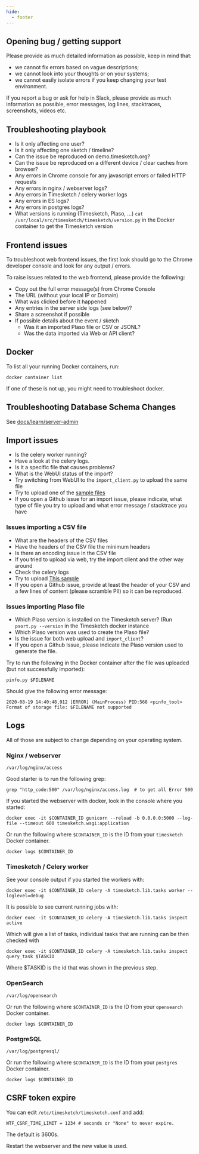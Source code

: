 ```yaml
---
hide:
  - footer
---
```

## Opening bug / getting support

Please provide as much detailed information as possible, keep in mind that:

* we cannot fix errors based on vague descriptions;
* we cannot look into your thoughts or on your systems;
* we cannot easily isolate errors if you keep changing your test environment.

If you report a bug or ask for help in Slack, please provide as much information as possible, error messages, log lines, stacktraces, screenshots, videos etc.

## Troubleshooting playbook

- Is it only affecting one user?
- Is it only affecting one sketch / timeline?
- Can the issue be reproduced on demo.timesketch.org?
- Can the issue be reproduced on a different device / clear caches from browser?
- Any errors in Chrome console for any javascript errors or failed HTTP requests
- Any errors in nginx / webserver logs?
- Any errors in Timesketch / celery worker logs
- Any errors in ES logs?
- Any errors in postgres logs?
- What versions is running (Timesketch, Plaso, ...) `cat /usr/local/src/timesketch/timesketch/version.py` in the Docker container to get the Timesketch version

## Frontend issues

To troubleshoot web frontend issues, the first look should go to the Chrome developer console and look for any output / errors.

To raise issues related to the web frontend, please provide the following:

- Copy out the full error message(s) from Chrome Console
- The URL (without your local IP or Domain)
- What was clicked before it happened
- Any entries in the server side logs (see below)?
- Share a screenshot if possible
- If possible details about the event / sketch
  - Was it an imported Plaso file or CSV or JSONL?
  - Was the data imported via Web or API client?

## Docker

To list all your running Docker containers, run:

```shell
docker container list
```

If one of these is not up, you might need to troubleshoot docker.

## Troubleshooting Database Schema Changes

See [docs/learn/server-admin](docs/learn/server-admin#troubleshooting-database-schema-changes)

## Import issues

- Is the celery worker running?
- Have a look at the celery logs.
- Is it a specific file that causes problems?
- What is the WebUI status of the import?
- Try switching from WebUI to the `import_client.py` to upload the same file
- Try to upload one of the [sample files](https://github.com/google/timesketch/blob/master/tests/test_events/sigma_events.csv)
- If you open a Github issue for an import issue, please indicate, what type of file you try to upload and what error message / stacktrace you have

### Issues importing a CSV file

- What are the headers of the CSV files
- Have the headers of the CSV file the minimum headers
- Is there an encoding issue in the CSV file
- If you tried to upload via web, try the import client and the other way around
- Check the celery logs
- Try to upload [This sample](https://github.com/google/timesketch/blob/master/tests/test_events/sigma_events.csv)
- If you open a Github issue, provide at least the header of your CSV and a few lines of content (please scramble PII) so it can be reproduced.

### Issues importing Plaso file

- Which Plaso version is installed on the Timesketch server? (Run `psort.py --version` in the Timesketch docker instance
- Which Plaso version was used to create the Plaso file?
- Is the issue for both web upload and `import_client`?
- If you open a Github Issue, please indicate the Plaso version used to generate the file.

Try to run the following in the Docker container after the file was uploaded (but not successfully imported):

```shell
pinfo.py $FILENAME
```

Should give the following error message:

```shell
2020-08-19 14:40:48,912 [ERROR] (MainProcess) PID:568 <pinfo_tool> Format of storage file: $FILENAME not supported
```

## Logs

All of those are subject to change depending on your operating system.

### Nginx / webserver

```shell
/var/log/nginx/access
```

Good starter is to run the following grep:

```shell
grep "http_code:500" /var/log/nginx/access.log  # to get all Error 500
```

If you started the webserver with docker, look in the console where you started:

```shell
docker exec -it $CONTAINER_ID gunicorn --reload -b 0.0.0.0:5000 --log-file --timeout 600 timesketch.wsgi:application
```

Or run the following where `$CONTAINER_ID` is the ID from your `timesketch` Docker container.

```shell
docker logs $CONTAINER_ID
```

### Timesketch / Celery worker

See your console output if you started the workers with:

```shell
docker exec -it $CONTAINER_ID celery -A timesketch.lib.tasks worker --loglevel=debug
```

It is possible to see current running jobs with:

```shell
docker exec -it $CONTAINER_ID celery -A timesketch.lib.tasks inspect active
```

Which will give a list of tasks, individual tasks that are running can be then checked with

```shell
docker exec -it $CONTAINER_ID celery -A timesketch.lib.tasks inspect query_task $TASKID
```

Where $TASKID is the id that was shown in the previous step.

### OpenSearch

```shell
/var/log/opensearch
```

Or run the following where `$CONTAINER_ID` is the ID from your `opensearch` Docker container.

```shell
docker logs $CONTAINER_ID
```

### PostgreSQL

```shell
/var/log/postgresql/
```

Or run the following where `$CONTAINER_ID` is the ID from your `postgres` Docker container.

```shell
docker logs $CONTAINER_ID
```

## CSRF token expire

You can edit `/etc/timesketch/timesketch.conf` and add:

```
WTF_CSRF_TIME_LIMIT = 1234 # seconds or "None" to never expire.
```

The default is 3600s.

Restart the webserver and the new value is used.
